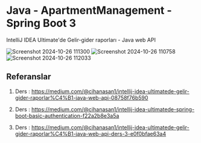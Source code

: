 # Java - ApartmentManagement - Spring Boot 3

IntelliJ IDEA Ultimate'de Gelir-gider raporları - Java web API

![Screenshot 2024-10-26 111300](https://github.com/user-attachments/assets/c200f864-b6b7-4b41-a124-7f3ea244a8e4)
![Screenshot 2024-10-26 110758](https://github.com/user-attachments/assets/a54a9913-7a74-4519-bb59-48540a56efae)
![Screenshot 2024-10-26 112033](https://github.com/user-attachments/assets/103269a1-19d7-4087-a630-fd8629a6f982)

## Referanslar

1. Ders : https://medium.com/@cihanasan1/intellij-idea-ultimatede-gelir-gider-raporlar%C4%B1-java-web-api-08758f76b590

2. Ders : https://medium.com/@cihanasan1/intellij-idea-ultimatede-spring-boot-basic-authentication-f22a2b8e3a5a

3. Ders : https://medium.com/@cihanasan1/intellij-idea-ultimatede-gelir-gider-raporlar%C4%B1-java-web-api-ders-3-e0f0bfae63a4
